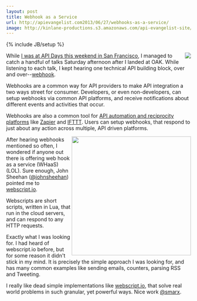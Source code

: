 ```yaml
---
layout: post
title: Webhook as a Service
url: http://apievangelist.com2013/06/27/webhooks-as-a-service/
image: http://kinlane-productions.s3.amazonaws.com/api-evangelist-site/blog/webscript-io-logo.png
---
```

{% include JB/setup %}
<p>
     <a href="https://webscript.io/" target="_blank"><img src="https://s3.amazonaws.com/kinlane-productions/api-evangelist/webscript/webscript-io-logo.png"  align="right" /></a>
</p>
<p>
     While <a href="http://www.apievangelist.com/2013/06/23/a-great-time-at-api-days-san-francisco/">I was at API Days this weekend in San Francisco</a>, I managed to catch a handful of talks Saturday afternoon after I landed at OAK. While listening to each talk, I kept hearing one technical API building block, over and over--<a href="http://en.wikipedia.org/wiki/Webhook">webhook</a>.
</p>
<p>
     Webhooks are a common way for API providers to make API integration a two ways street for consumer. Developers, or even non-developers, can setup webhooks via common API platforms, and receive notifications about different events and activities that occur.
</p>
<p>
     Webhooks are also a common tool for <a href="http://reciprocity.apievangelist.com/companies.html">API automation and reciprocity platforms</a> like <a href="http://reciprocity.apievangelist.com/companies-detail.html?id=38">Zapier</a> and <a href="http://reciprocity.apievangelist.com/companies-detail.html?id=39">IFTTT</a>. Users can setup webhooks, that respond to just about any action across multiple, API driven platforms.
</p>
<p>
     <a href="https://webscript.io/" target="_blank"><img src="https://s3.amazonaws.com/kinlane-productions/api-evangelist/webscript/webscripts-io-webhook-script-example.png"  width="325" align="right" /></a>
</p>
<p>
     After hearing webhooks mentioned so often, I wondered if anyone out there is offering web hook as a service (WHaaS) (LOL). Sure enough, John Sheehan (<a href="https://twitter.com/johnsheehan">@johnsheehan</a>) pointed me to <a href="https://webscript.io/" target="_blank">webscript.io</a>.
</p>
<p>
     Webscripts are short scripts, written in Lua, that run in the cloud servers, and can respond to any HTTP requests.
</p>
<p>
     Exactly what I was looking for. I had heard of webscript.io before, but for some reason it didn't stick in my mind. It is precisely the simple approach I was looking for, and has many common examples like sending emails, counters, parsing RSS and Tweeting.
</p>
<p>
     I really like dead simple implementations like <a href="https://webscript.io/" target="_blank">webscript.io</a>, that solve real world problems in such granular, yet powerful ways. Nice work <a href="https://twitter.com/smarx">@smarx</a>.
</p>
